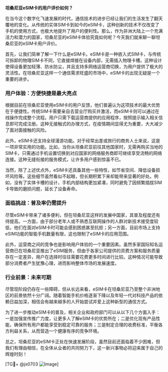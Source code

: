 **坦桑尼亚eSIM卡的用户评价如何？**

在当今这个数字化飞速发展的时代，通信技术的进步已经让我们的生活发生了翻天覆地的变化。从传统的实体SIM卡到如今的eSIM卡，这种创新的技术不仅改变了手机的使用方式，也极大地提升了用户的便利性。那么，作为非洲大陆上一个充满活力和潜力的国家，坦桑尼亚的eSIM卡体验究竟如何呢？今天我们就来聊一聊坦桑尼亚的eSIM卡用户评价。

首先，让我们简单了解一下什么是eSIM卡。eSIM卡是一种嵌入式SIM卡，与传统可拆卸的物理SIM卡不同，它直接焊接在设备内部，无需插入物理卡槽。这种设计使得设备更加轻薄、防水防尘，并且支持多网络运营商切换，为用户提供了极大的灵活性。在坦桑尼亚这样一个通信需求旺盛的市场中，eSIM卡的出现无疑是一个重要的进步。

### 用户体验：方便快捷是最大亮点

根据目前在坦桑尼亚使用eSIM卡的用户反馈，他们普遍认为这项技术的最大优势在于便捷性。传统SIM卡需要亲自去营业厅购买并激活，而eSIM卡则可以通过在线操作完成整个流程。用户只需下载运营商提供的应用程序，按照提示输入相关信息即可完成注册。这种无接触式的办理方式，在疫情期间显得尤为重要，大大减少了面对面接触的风险。

此外，eSIM卡还支持全球漫游功能。对于经常出差或旅行的商务人士来说，这是一项非常实用的功能。比如，当你从坦桑尼亚前往其他国家时，无需再购买当地的SIM卡，只需通过手机设置切换到对应国家的网络服务商即可继续享受流畅的网络连接。这种无缝衔接的服务模式，让许多用户感到惊喜不已。

当然，除了上述优点外，eSIM卡还具备其他一些特性，如节省空间、降低设备损坏风险等。这些细节虽然看似不起眼，但长期积累下来却能带来显著的好处。例如，没有了实体卡槽的设计，手机内部结构更加紧凑，同时避免了因频繁插拔SIM卡导致的磨损问题，延长了设备寿命。

### 面临挑战：普及率仍需提升

尽管eSIM卡带来了诸多便利，但在坦桑尼亚这样的发展中国家，其普及程度还有待提高。一方面，由于部分老年人或不熟悉互联网操作的人群对新技术接受度较低，他们在面对eSIM卡时可能会感到困惑甚至抗拒；另一方面，目前市场上支持eSIM功能的智能手机数量有限，这也限制了eSIM卡的应用范围。

此外，运营商之间的竞争也是影响用户体验的一个重要因素。虽然多家国际知名运营商已在坦桑尼亚推出了eSIM服务，但由于各家公司提供的资费方案和服务质量存在一定差异，用户在选择时往往需要花费更多时间进行比较。这种情况可能导致部分消费者产生犹豫心理，进而影响整体市场的发展速度。

### 行业前景：未来可期

尽管现阶段仍存在一些障碍，但从长远来看，eSIM卡在坦桑尼亚乃至整个非洲地区的前景依然十分广阔。随着智能手机价格逐渐下降以及年轻一代对科技产品的依赖日益加深，相信会有越来越多的人开始尝试并爱上这种新型的通信方式。

为了进一步推动eSIM卡的普及，相关企业和政府部门可以从以下几个方面入手：一是加强宣传推广力度，让更多人了解eSIM卡的优势所在；二是优化现有产品性能，确保所有用户都能享受到稳定可靠的服务；三是制定合理的收费标准，平衡各方利益关系，从而营造一个健康有序的竞争环境。

总之，坦桑尼亚的eSIM卡正处在快速发展阶段，虽然目前还面临着不少困难，但我们有理由相信，在全体从业者的共同努力下，这一新兴事物必将迎来属于自己的辉煌时刻！

[TG💪+ @jx0703 ![Image](https://github.com/user-attachments/assets/dbca1d08-cadb-493c-b0ec-ad6f7a83f270)]